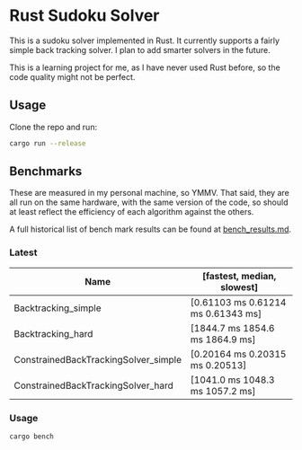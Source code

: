 # Rust Sudoku Solver
This is a sudoku solver implemented in Rust. It currently supports a fairly simple back tracking solver. I plan to add smarter solvers in the future.

This is a learning project for me, as I have never used Rust before, so the code quality might not be perfect.

## Usage

Clone the repo and run:

```bash
cargo run --release
```
##  Benchmarks
These are measured in my personal machine, so YMMV. That said, they are all run on the same hardware, with the same version of the code, so should at least reflect the efficiency of each algorithm against the others.

A full historical list of bench mark results can be found at [bench_results.md](/benches/bench_results.md).

### Latest
Name | [fastest, median, slowest]
--- | --- 
Backtracking_simple | [0.61103 ms 0.61214 ms 0.61343 ms]
Backtracking_hard | [1844.7 ms 1854.6 ms 1864.9 ms]
ConstrainedBackTrackingSolver_simple | [0.20164 ms 0.20315 ms 0.20513]
ConstrainedBackTrackingSolver_hard | [1041.0 ms 1048.3 ms 1057.2 ms]


### Usage
```bash
cargo bench
```
